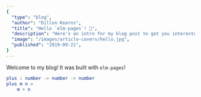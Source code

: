 ```yaml
---
{
  "type": "blog",
  "author": "Dillon Kearns",
  "title": "Hello `elm-pages`! 🚀",
  "description": "Here's an intro for my blog post to get you interested in reading more...",
  "image": "/images/article-covers/hello.jpg",
  "published": "2019-09-21",
}
---
```


Welcome to my blog! It was built with `elm-pages`!


```elm
plus : number -> number -> number
plus m n =
    m + n
```